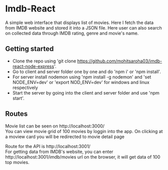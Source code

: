 # Imdb-React

A simple web interface that displays list of movies. Here I fetch the data from IMDB website and stored it into a JSON file. Here user can also search on collected data through IMDB rating, genre and movie's name.

## Getting started

- Clone the repo using 'git clone https://github.com/mohitsaroha03/imdb-react-node-express'.
- Go to client and server folder one by one and do 'npm i' or 'npm install'.
- For server install nodemon using 'npm install -g nodemon' and 'set NODE_ENV=dev' or 'export NOD_ENV=dev' for windows and linux respectively
- Start the server by going into the client and server folder and use 'npm start'.

## Routes

Movie list can be seen on http://localhost:3000/ \
 You can view movie grid of 100 movies by loggin into the app. On clicking at a moview card you will be redirected to movie detail page

Route for the API is http://localhost:3001/ \
 For getting data from IMDB's website, you can enter http://localhost:3001/imdb/movies url on the browser, it will get data of 100 top movies.
